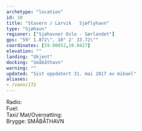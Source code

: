 ```yaml
---
archetype: "location"
id: 10
title: "Stavern / Larvik   Sjøflyhavn"
type: "Sjøhavn"
regioner: ["Sjøhavner Oslo - Sørlandet"]
gps: "59° 1.872\", 10° 2' 33.72\""
coordinates: [59.00052,10.0427]
elevation: ""
landing: "Ukjent"
docking: "Småbåthavn"
warning: ""
updated: "Sist oppdatert 31. mai 2017 av mikael"
aliases:
- /vann/172
---
```


Radio:\
Fuel:\
Taxi/ Mat/Overnatting:\
Brygge: SMÅBÅTHAVN
